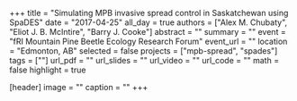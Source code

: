 +++
title = "Simulating MPB invasive spread control in Saskatchewan using SpaDES"
date = "2017-04-25"
all_day = true
authors = ["Alex M. Chubaty", "Eliot J. B. McIntire", "Barry J. Cooke"]
abstract = ""
summary = ""
event = "fRI Mountain Pine Beetle Ecology Research Forum"
event_url = ""
location = "Edmonton, AB"
selected = false
projects = ["mpb-spread", "spades"]
tags = [""]
url_pdf = ""
url_slides = ""
url_video = ""
url_code = ""
math = false
highlight = true

[header]
image = ""
caption = ""
+++
